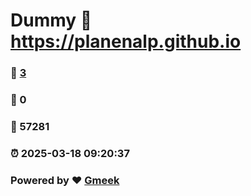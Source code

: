 # Dummy :link: https://planenalp.github.io 
### :page_facing_up: [3](https://planenalp.github.io/tag.html) 
### :speech_balloon: 0 
### :hibiscus: 57281 
### :alarm_clock: 2025-03-18 09:20:37 
### Powered by :heart: [Gmeek](https://github.com/Meekdai/Gmeek)

